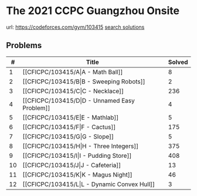 # The 2021 CCPC Guangzhou Onsite

url: https://codeforces.com/gym/103415
[search solutions](https://www.google.com/search?q=Solution+OR+題解+The+2021+CCPC+Guangzhou+Onsite)

## Problems

| # | Title | Solved |
| --- | --- | --- |
|1|[[CFICPC/103415/A\|A - Math Ball]]|8|
|2|[[CFICPC/103415/B\|B - Sweeping Robots]]|2|
|3|[[CFICPC/103415/C\|C - Necklace]]|236|
|4|[[CFICPC/103415/D\|D - Unnamed Easy Problem]]|4|
|5|[[CFICPC/103415/E\|E - Mathlab]]|5|
|6|[[CFICPC/103415/F\|F - Cactus]]|175|
|7|[[CFICPC/103415/G\|G - Slope]]|5|
|8|[[CFICPC/103415/H\|H - Three Integers]]|375|
|9|[[CFICPC/103415/I\|I - Pudding Store]]|408|
|10|[[CFICPC/103415/J\|J - Cafeteria]]|13|
|11|[[CFICPC/103415/K\|K - Magus Night]]|46|
|12|[[CFICPC/103415/L\|L - Dynamic Convex Hull]]|3|
